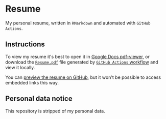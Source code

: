 # Resume
My personal resume, written in `RMarkdown` and automated with `GitHub Actions`.

## Instructions
To view my resume it's best to open it in [Google Docs pdf-viewer](https://docs.google.com/viewer?url=https://github.com/happyRip/Resume/raw/master/Resume.pdf), or download the [`Resume.pdf`](https://github.com/happyRip/Resume/raw/master/Resume.pdf) file generated by [`GitHub Actions` workflow](https://github.com/happyRip/Resume/blob/master/.github/workflows/makefile.yml) and view it locally.

You can [preview the resume on GitHub](https://github.com/happyRip/Resume/blob/master/Resume.pdf), but it won't be possible to access embedded links this way.

## Personal data notice

This repository is stripped of my personal data.
